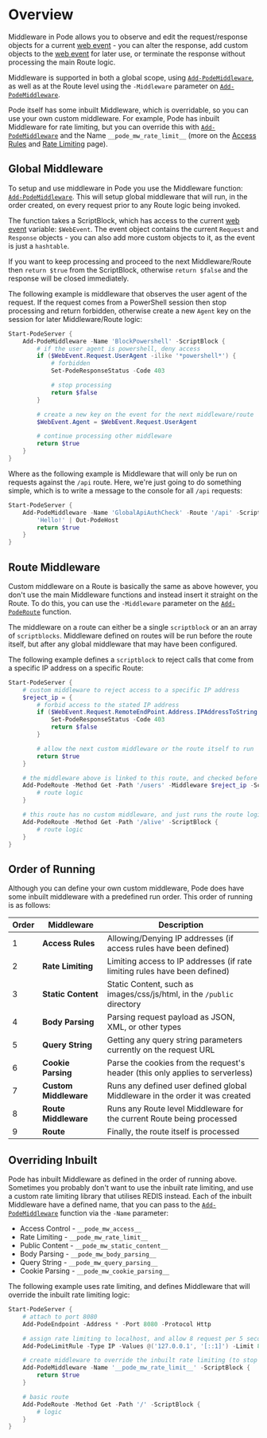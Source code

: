 # Overview

Middleware in Pode allows you to observe and edit the request/response objects for a current [web event](../../WebEvent) - you can alter the response, add custom objects to the [web event](../../WebEvent) for later use, or terminate the response without processing the main Route logic.

Middleware is supported in both a global scope, using [`Add-PodeMiddleware`](../../../Functions/Core/Add-PodeMiddleware), as well as at the Route level using the `-Middleware` parameter on [`Add-PodeMiddleware`](../../../Functions/Core/Add-PodeMiddleware).

Pode itself has some inbuilt Middleware, which is overridable, so you can use your own custom middleware. For example, Pode has inbuilt Middleware for rate limiting, but you can override this with [`Add-PodeMiddleware`](../../../Functions/Core/Add-PodeMiddleware) and the Name `__pode_mw_rate_limit__` (more on the [Access Rules](../Types/AccessRules) and [Rate Limiting](../Types/RateLimiting) page).

## Global Middleware

To setup and use middleware in Pode you use the Middleware function: [`Add-PodeMiddleware`](../../../Functions/Core/Add-PodeMiddleware). This will setup global middleware that will run, in the order created, on every request prior to any Route logic being invoked.

The function takes a ScriptBlock, which has access to the current [web event](../../WebEvent) variable: `$WebEvent`. The event object contains the current `Request` and `Response` objects - you can also add more custom objects to it, as the event is just a `hashtable`.

If you want to keep processing and proceed to the next Middleware/Route then `return $true` from the ScriptBlock, otherwise `return $false` and the response will be closed immediately.

The following example is middleware that observes the user agent of the request. If the request comes from a PowerShell session then stop processing and return forbidden, otherwise create a new `Agent` key on the session for later Middleware/Route logic:

```powershell
Start-PodeServer {
    Add-PodeMiddleware -Name 'BlockPowershell' -ScriptBlock {
        # if the user agent is powershell, deny access
        if ($WebEvent.Request.UserAgent -ilike '*powershell*') {
            # forbidden
            Set-PodeResponseStatus -Code 403

            # stop processing
            return $false
        }

        # create a new key on the event for the next middleware/route
        $WebEvent.Agent = $WebEvent.Request.UserAgent

        # continue processing other middleware
        return $true
    }
}
```

Where as the following example is Middleware that will only be run on requests against the `/api` route. Here, we're just going to do something simple, which is to write a message to the console for all `/api` requests:

```powershell
Start-PodeServer {
    Add-PodeMiddleware -Name 'GlobalApiAuthCheck' -Route '/api' -ScriptBlock {
        'Hello!' | Out-PodeHost
        return $true
    }
}
```

## Route Middleware

Custom middleware on a Route is basically the same as above however, you don't use the main Middleware functions and instead insert it straight on the Route. To do this, you can use the `-Middleware` parameter on the [`Add-PodeRoute`](../../../Functions/Routes/Add-PodeRoute) function.

The middleware on a route can either be a single `scriptblock` or an an array of `scriptblocks`. Middleware defined on routes will be run before the route itself, but after any global middleware that may have been configured.

The following example defines a `scriptblock` to reject calls that come from a specific IP address on a specific Route:

```powershell
Start-PodeServer {
    # custom middleware to reject access to a specific IP address
    $reject_ip = {
        # forbid access to the stated IP address
        if ($WebEvent.Request.RemoteEndPoint.Address.IPAddressToString -ieq '10.10.1.8') {
            Set-PodeResponseStatus -Code 403
            return $false
        }

        # allow the next custom middleware or the route itself to run
        return $true
    }

    # the middleware above is linked to this route, and checked before running the route logic
    Add-PodeRoute -Method Get -Path '/users' -Middleware $reject_ip -ScriptBlock {
        # route logic
    }

    # this route has no custom middleware, and just runs the route logic
    Add-PodeRoute -Method Get -Path '/alive' -ScriptBlock {
        # route logic
    }
}
```

## Order of Running

Although you can define your own custom middleware, Pode does have some inbuilt middleware with a predefined run order. This order of running is as follows:

| Order | Middleware | Description |
| ----- | ---------- | ----------- |
| 1 | **Access Rules** | Allowing/Denying IP addresses (if access rules have been defined) |
| 2 | **Rate Limiting** | Limiting access to IP addresses (if rate limiting rules have been defined) |
| 3 | **Static Content** | Static Content, such as images/css/js/html, in the `/public` directory |
| 4 | **Body Parsing** | Parsing request payload as JSON, XML, or other types |
| 5 | **Query String** | Getting any query string parameters currently on the request URL |
| 6 | **Cookie Parsing** | Parse the cookies from the request's header (this only applies to serverless) |
| 7 | **Custom Middleware** | Runs any defined user defined global Middleware in the order it was created |
| 8 | **Route Middleware** | Runs any Route level Middleware for the current Route being processed |
| 9 | **Route** | Finally, the route itself is processed |

## Overriding Inbuilt

Pode has inbuilt Middleware as defined in the order of running above. Sometimes you probably don't want to use the inbuilt rate limiting, and use a custom rate limiting library that utilises REDIS instead. Each of the inbuilt Middleware have a defined name, that you can pass to the  [`Add-PodeMiddleware`](../../../Functions/Core/Add-PodeMiddleware) function via the `-Name` parameter:

* Access Control    - `__pode_mw_access__`
* Rate Limiting     - `__pode_mw_rate_limit__`
* Public Content    - `__pode_mw_static_content__`
* Body Parsing      - `__pode_mw_body_parsing__`
* Query String      - `__pode_mw_query_parsing__`
* Cookie Parsing    - `__pode_mw_cookie_parsing__`

The following example uses rate limiting, and defines Middleware that will override the inbuilt rate limiting logic:

```powershell
Start-PodeServer {
    # attach to port 8080
    Add-PodeEndpoint -Address * -Port 8080 -Protocol Http

    # assign rate limiting to localhost, and allow 8 request per 5 seconds
    Add-PodeLimitRule -Type IP -Values @('127.0.0.1', '[::1]') -Limit 8 -Seconds 5

    # create middleware to override the inbuilt rate limiting (to stop the limiting)
    Add-PodeMiddleware -Name '__pode_mw_rate_limit__' -ScriptBlock {
        return $true
    }

    # basic route
    Add-PodeRoute -Method Get -Path '/' -ScriptBlock {
        # logic
    }
}
```
